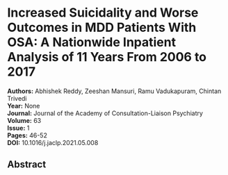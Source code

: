 # Increased Suicidality and Worse Outcomes in MDD Patients With OSA: A Nationwide Inpatient Analysis of 11 Years From 2006 to 2017

**Authors:** Abhishek Reddy, Zeeshan Mansuri, Ramu Vadukapuram, Chintan Trivedi  
**Year:** None  
**Journal:** Journal of the Academy of Consultation-Liaison Psychiatry  
**Volume:** 63  
**Issue:** 1  
**Pages:** 46-52  
**DOI:** 10.1016/j.jaclp.2021.05.008  

## Abstract


